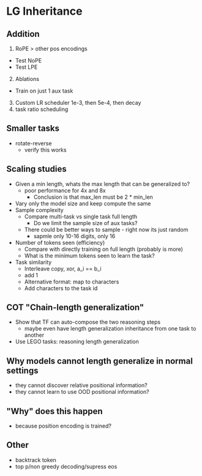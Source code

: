 # LG Inheritance

## Addition
1. RoPE > other pos encodings
  - Test NoPE
  - Test LPE
2. Ablations 
  - Train on just 1 aux task
3. Custom LR scheduler
  1e-3, then 5e-4, then decay
4. task ratio scheduling

## Smaller tasks
- rotate-reverse
  - verify this works

## Scaling studies
- Given a min length, whats the max length that can be generalized to? 
  - poor performance for 4x and 8x
    - Conclusion is that max_len must be 2 * min_len
- Vary only the model size and keep compute the same
- Sample complexity
  - Compare multi-task vs single task full length
    - Do we limit the sample size of aux tasks?
  - There could be better ways to sample - right now its just random
    - sapmle only 10-16 digits, only 16
- Number of tokens seen (efficiency)
  - Compare with directly training on full length (probably is more)
  - What is the minimum tokens seen to learn the task? 
- Task similarity
  - Interleave copy, xor, a_i == b_i
  - add 1
  - Alternative format: map to characters
  - Add characters to the task id

## COT "Chain-length generalization"
- Show that TF can auto-compose the two reasoning steps
  - maybe even have length generalization inheritance from one task to another
- Use LEGO tasks: reasoning length generalization

## Why models cannot length generalize in normal settings
- they cannot discover relative positional information? 
- they cannot learn to use OOD positional information? 

## "Why" does this happen
- because position encoding is trained? 

## Other
- backtrack token
- top p/non greedy decoding/supress eos
